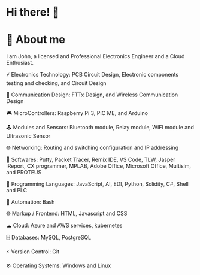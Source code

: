 
# Hi there! 👋
# 🚀 About me

I am John, a licensed and Professional Electronics Engineer and a Cloud Enthusiast.

⚡ Electronics Technology: PCB Circuit Design, Electronic components testing and checking, and Circuit Design

📡 Communication Design: FTTx Design, and Wireless Communication Design

🎮 MicroControllers: Raspberry Pi 3, PIC ME, and Arduino

🕹 Modules and Sensors: Bluetooth module, Relay module, WIFI module and Ultrasonic Sensor

🌐 Networking: Routing and switching configuration and IP addressing

🧠 Softwares: Putty, Packet Tracer, Remix IDE, VS Code, TLW, Jasper iReport, CX programmer, MPLAB, Adobe Office, Microsoft Office, Multisim, and PROTEUS

📝 Programming Languages: JavaScript, AI, EDI, Python, Solidity, C#, Shell and PLC

🤖 Automation: Bash

🌐 Markup / Frontend: HTML, Javascript and CSS

☁ Cloud: Azure and AWS services, kubernetes

🗄 Databases: MySQL, PostgreSQL

⚡ Version Control: Git

⚙️ Operating Systems: Windows and Linux
